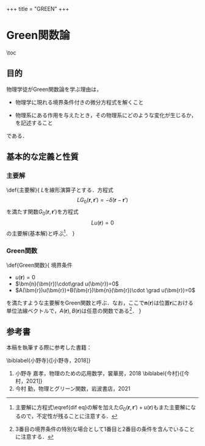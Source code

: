 +++
title = "GREEN"
+++

# Green関数論

\toc

## 目的

物理学徒がGreen関数論を学ぶ理由は，

* 物理学に現れる境界条件付きの微分方程式を解くこと

* 物理系にある作用を与えたとき，その物理系にどのような変化が生じるか，を記述すること

である．

## 基本的な定義と性質

### 主要解

\def{主要解}{
    $L$を線形演算子とする．方程式
    $$
    LG_0(\bm{r},\bm{r}')=-\delta(\bm{r}-\bm{r}')
    $$
    を満たす関数$G_0(\bm{r},\bm{r}')$を方程式
    $$\label{dif eq}
    Lu(\bm{r})=0
    $$
    の主要解(基本解)と呼ぶ[^1]．
}

[^1]: 主要解に方程式\eqref{dif eq}の解を加えた$G_0(\bm{r},\bm{r}')+u(\bm{r})$もまた主要解になるので，不定性が残ることに注意する．

### Green関数

\def{Green関数}{
    境界条件
    <ul>
     <li>$u(\bm{r})=0$</li>
     <li>$\bm{n}(\bm{r})\cdot\grad u(\bm{r})=0$</li>
     <li>$A(\bm{r})u(\bm{r})+B(\bm{r})\bm{n}(\bm{r})\cdot \grad u(\bm{r})=0$</li>
    </ul>
    を満たすような主要解をGreen関数と呼ぶ．なお，ここで$\bm{n}(\bm{r})$は位置$\bm{r}$における単位法線ベクトルで，$A(\bm{r}),B(\bm{r})$は任意の関数である[^2]．
}

[^2]: 3番目の境界条件の特別な場合として1番目と2番目の条件を含んでいることに注意する．






















## 参考書

本稿を執筆する際に参考した書籍：

\biblabel{小野寺}{[小野寺，2018]}
1. 小野寺 嘉孝，物理のための応用数学，裳華房，2018
\biblabel{今村}{[今村，2021]}
2. 今村 勤，物理とグリーン関数，岩波書店，2021